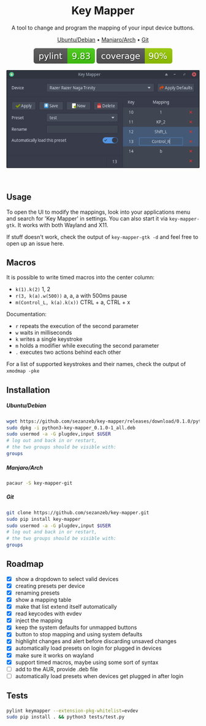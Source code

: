 <h1 align="center">Key Mapper</h1>

<p align="center">A tool to change and program the mapping of your input device buttons.</p>

<p align="center">
    <a href="#ubuntudebian">Ubuntu/Debian</a> • <a href="#manjaroarch">Manjaro/Arch</a> • <a href="#git">Git</a>
</p>

<p align="center"><img src="readme/pylint.svg"/> <img src="readme/coverage.svg"/></p>

<p align="center"><img src="readme/screenshot.png"/></p>
<br/>

## Usage

To open the UI to modify the mappings, look into your applications menu
and search for 'Key Mapper' in settings. You can also start it via 
`key-mapper-gtk`. It works with both Wayland and X11.

If stuff doesn't work, check the output of `key-mapper-gtk -d` and feel free
to open up an issue here.

## Macros

It is possible to write timed macros into the center column:
- `k(1).k(2)` 1, 2
- `r(3, k(a).w(500))` a, a, a with 500ms pause
- `m(Control_L, k(a).k(x))` CTRL + a, CTRL + x

Documentation:
- `r` repeats the execution of the second parameter
- `w` waits in milliseconds
- `k` writes a single keystroke
- `m` holds a modifier while executing the second parameter
- `.` executes two actions behind each other

For a list of supported keystrokes and their names, check the output of
`xmodmap -pke`

## Installation

##### Ubuntu/Debian

```bash
wget https://github.com/sezanzeb/key-mapper/releases/download/0.1.0/python3-key-mapper_0.1.0-1_all.deb
sudo dpkg -i python3-key-mapper_0.1.0-1_all.deb
sudo usermod -a -G plugdev,input $USER
# log out and back in or restart,
# the two groups should be visible with:
groups
```

##### Manjaro/Arch

```bash
pacaur -S key-mapper-git
```

##### Git

```bash
git clone https://github.com/sezanzeb/key-mapper.git
sudo pip install key-mapper
sudo usermod -a -G plugdev,input $USER
# log out and back in or restart,
# the two groups should be visible with:
groups
```

## Roadmap

- [x] show a dropdown to select valid devices
- [x] creating presets per device
- [x] renaming presets
- [x] show a mapping table
- [x] make that list extend itself automatically
- [x] read keycodes with evdev
- [x] inject the mapping
- [x] keep the system defaults for unmapped buttons
- [x] button to stop mapping and using system defaults
- [x] highlight changes and alert before discarding unsaved changes
- [x] automatically load presets on login for plugged in devices
- [x] make sure it works on wayland
- [x] support timed macros, maybe using some sort of syntax
- [ ] add to the AUR, provide .deb file
- [ ] automatically load presets when devices get plugged in after login

## Tests

```bash
pylint keymapper --extension-pkg-whitelist=evdev
sudo pip install . && python3 tests/test.py
```
